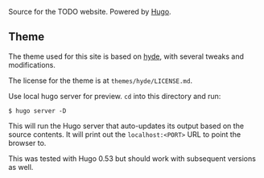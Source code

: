Source for the TODO website. Powered by [Hugo](https://gohugo.io/).

Theme
-----

The theme used for this site is based on [hyde](https://github.com/spf13/hyde),
with several tweaks and modifications.

The license for the theme is at `themes/hyde/LICENSE.md`.

Use local hugo server for preview. `cd` into this directory and run:

```
$ hugo server -D
```

This will run the Hugo server that auto-updates its output based on the source
contents. It will print out the `localhost:<PORT>` URL to point the browser to.

This was tested with Hugo 0.53 but should work with subsequent versions as well.
